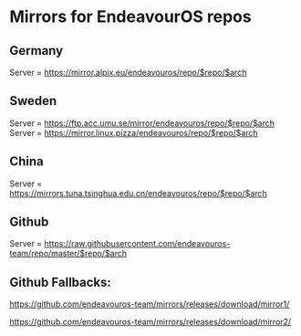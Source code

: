 # Mirrors for EndeavourOS repos

## Germany
Server = https://mirror.alpix.eu/endeavouros/repo/$repo/$arch

## Sweden
Server = https://ftp.acc.umu.se/mirror/endeavouros/repo/$repo/$arch
Server = https://mirror.linux.pizza/endeavouros/repo/$repo/$arch

## China
Server = https://mirrors.tuna.tsinghua.edu.cn/endeavouros/repo/$repo/$arch

## Github
Server = https://raw.githubusercontent.com/endeavouros-team/repo/master/$repo/$arch


## Github Fallbacks:
https://github.com/endeavouros-team/mirrors/releases/download/mirror1/

https://github.com/endeavouros-team/mirrors/releases/download/mirror2/


